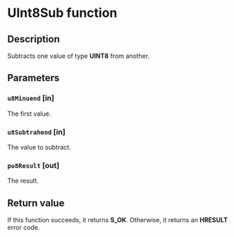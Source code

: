 # UInt8Sub function

## Description

Subtracts one value of type **UINT8** from another.

## Parameters

### `u8Minuend` [in]

The first value.

### `u8Subtrahend` [in]

The value to subtract.

### `pu8Result` [out]

The result.

## Return value

If this function succeeds, it returns **S_OK**. Otherwise, it returns an **HRESULT** error code.